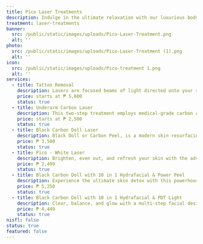 ```yaml
---
title: Pico Laser Treatments
description: Indulge in the ultimate relaxation with our luxurious body treatments, meticulously designed to rejuvenate your body and mind. At Luks Spa and Aesthetics, we combine time-honored massage techniques with modern innovations to create a truly transformative experience. Each treatment is tailored to your unique needs, ensuring a journey of pure bliss and deep restoration in our serene and elegant setting. Let our skilled therapists guide you to a state of perfect tranquility, where stress melts away, and a new, revitalized you emerges.
treatment: laser-treatments
banner:
  src: /public/static/images/uploads/Pico-Laser-Treatment.png
  alt: ''
photo:
  src: /public/static/images/uploads/Pico-Laser-Treatment (1).png
  alt: ''
icon:
  src: /public/static/images/uploads/Pico-treatment 1.png
  alt: ''
services:
  - title: Tattoo Removal
    description: Lasers are focused beams of light directed onto your skin. Lasers heat up the ink particles in your skin to break them down into smaller particles, which are easier for your immune system to remove. It can take multiple laser therapy sessions to remove a tattoo.
    price: starts at ₱ 5,600
    status: true
  - title: Underarm Carbon Laser
    description: This two-step treatment employs medical-grade carbon and advanced laser technology to effectively address concerns such as skin texture improvement and pigmentation irregularities, leaving your underarms smoother, brighter, and more confident.
    price: starts at ₱ 2,500
    status: true
  - title: Black Carbon Doll Laser
    description: Black Doll or Carbon Peel, is a modern skin resurfacing technique that works wonders for your complexion. This non-invasive treatment removes dead cells, impurities and excess oil, reducing wrinkles, enlarged pores and hyperpigmentation.
    price: ₱ 3,500
    status: true
  - title: Pico - White Laser
    description: Brighten, even out, and refresh your skin with the advanced Pico White Laser. Using ultra-short laser pulses, this treatment targets pigmentation, acne scars, and dullness with minimal downtime. It helps improve overall skin tone and texture while stimulating collagen for a clearer, smoother, and more radiant complexion over time.
    price: ₱ 2,499
    status: true
  - title: Black Carbon Doll with 10 in 1 Hydrafacial & Power Peel
    description: Experience the ultimate skin detox with this powerhouse combination. The Black Carbon Doll Laser deeply cleanses and minimizes pores using a carbon-based laser treatment, while the 10-in-1 Hydrafacial infuses the skin with hydration, and the PowerPeel gently exfoliates for renewed texture. This trio works together to clarify, smooth, and brighten skin—perfect for oily, congested, or dull complexions.
    price: ₱ 5,250
    status: true
  - title: Black Carbon Doll with 10 in 1 Hydrafacial & PDT Light
    description: Clear, balance, and glow with a multi-step facial designed for total skin renewal. This treatment begins with the Black Carbon Doll Laser to purify and tighten pores, followed by a deep-cleansing 10-in-1 Hydrafacial to restore hydration. It ends with PDT (PhotoDynamic Therapy) Light, which targets acne-causing bacteria and calms inflammation. Ideal for acne-prone, sensitive, or tired-looking skin.
    price: ₱ 4,449
    status: true
nisfl: false
status: true
featured: false
---
```


